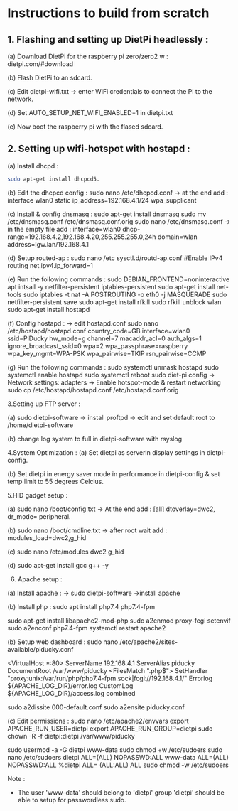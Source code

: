 # Instructions to build from scratch
## 1. Flashing and setting up DietPi headlessly :

(a) Download DietPi for the raspberry pi zero/zero2 w : dietpi.com/#download

(b) Flash DietPi to an sdcard.

(c) Edit dietpi-wifi.txt -> enter WiFi credentials to connect the Pi to the network.

(d) Set AUTO_SETUP_NET_WIFI_ENABLED=1 in dietpi.txt

(e) Now boot the raspberry pi with the flased sdcard.


## 2. Setting up wifi-hotspot with hostapd :

(a) Install dhcpd :
``` bash
sudo apt-get install dhcpcd5.
```

(b) Edit the dhcpcd config :
sudo nano /etc/dhcpcd.conf
-> at the end add :
interface wlan0
  static ip_address=192.168.4.1/24
  wpa_supplicant

(c) Install & config dnsmasq :
sudo apt-get install dnsmasq
sudo mv /etc/dnsmasq.conf /etc/dnsmasq.conf.orig
sudo nano /etc/dnsmasq.conf
-> in the empty file add :
  interface=wlan0
    dhcp-range=192.168.4.2,192.168.4.20,255.255.255.0,24h
    domain=wlan
    address=lgw.lan/192.168.4.1

(d) Setup routed-ap :
sudo nano /etc sysctl.d/routd-ap.conf
   #Enable IPv4 routing
   net.ipv4.ip_forward=1

(e) Run the following commands :
sudo DEBIAN_FRONTEND=noninteractive apt intsall -y netfilter-persistent iptables-persistent
sudo apt-get install net-tools
sudo iptables -t nat -A POSTROUTING -o eth0 -j MASQUERADE
sudo netfilter-persistent save
sudo apt-get install rfkill
sudo rfkill unblock wlan
sudo apt-get install hostapd

(f) Config hostapd :
-> edit hostapd.conf
sudo nano /etc/hostapd/hostapd.conf
country_code=GB
interface=wlan0
ssid=PiDucky
hw_mode=g
channel=7
macaddr_acl=0
auth_algs=1
ignore_broadcast_ssid=0
wpa=2
wpa_passphrase=raspberry
wpa_key_mgmt=WPA-PSK
wpa_pairwise=TKIP
rsn_pairwise=CCMP

(g) Run the following commands :
sudo systemctl unmask hostapd
sudo systemctl enable hostapd
sudo systemctl reboot
sudo diet-pi config
-> Network settings: adapters
-> Enable hotspot-mode & restart networking
sudo cp /etc/hostapd/hostapd.conf /etc/hostapd.conf.orig


3.Setting up FTP server :

(a) sudo dietpi-software
-> install proftpd
-> edit and set default root to /home/dietpi-software

(b) change log system to full in dietpi-software with rsyslog


4.System Optimization :
(a) Set dietpi as serverin display settings in dietpi-config.

(b) Set dietpi in energy saver mode in performance in dietpi-config & set temp limit to 55 degrees Celcius.


5.HID gadget setup :

(a) sudo nano /boot/config.txt
-> At the end add :
[all]
dtoverlay=dwc2, dr_mode= peripheral.

(b) sudo nano /boot/cmdline.txt
-> after root wait add :
modules_load=dwc2,g_hid

(c) sudo nano /etc/modules
dwc2
g_hid

(d) sudo apt-get install gcc g++ -y

6. Apache setup :

(a) Install apache : -> sudo dietpi-software
->install apache

(b) Install php :
sudo apt install php7.4 php7.4-fpm

sudo apt-get install libapache2-mod-php
sudo a2enmod proxy-fcgi setenvif
sudo a2enconf php7.4-fpm
systemctl restart apache2

(b) Setup web dashboard :
sudo nano /etc/apache2/sites-available/piducky.conf

<VirtualHost *:80>
  ServerName 192.168.4.1
  ServerAlias piducky
  DocumentRoot /var/www/piducky
  <FilesMatch ".php$">
  SetHandler "proxy:unix:/var/run/php/php7.4-fpm.sock|fcgi://192.168.4.1/"
  </FilesMatch>
  Errorlog ${APACHE_LOG_DIR}/error.log
  CustomLog ${APACHE_LOG_DIR}/access.log combined
</VirtualHost>

sudo a2dissite 000-default.conf
sudo a2ensite piducky.conf

(c) Edit permissions :
sudo nano /etc/apache2/envvars
export APACHE_RUN_USER=dietpi
export APACHE_RUN_GROUP=dietpi
sudo chown -R -f dietpi:dietpi /var/www/piducky

sudo usermod -a -G dietpi www-data
sudo chmod +w /etc/sudoers
sudo nano /etc/sudoers
dietpi ALL=(ALL) NOPASSWD:ALL
www-data ALL=(ALL) NOPASSWD:ALL
%dietpi ALL= (ALL:ALL) ALL
sudo chmod -w /etc/sudoers

Note :
* The user 'www-data' should belong to 'dietpi' group
'dietpi' should be able to setup for passwordless sudo.
